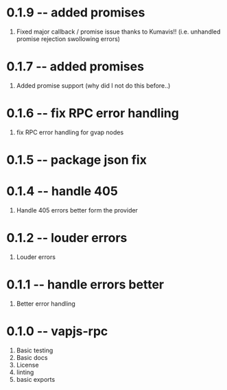 # 0.1.9 -- added promises

1. Fixed major callback / promise issue thanks to Kumavis!! (i.e. unhandled promise rejection swollowing errors)

# 0.1.7 -- added promises

1. Added promise support (why did I not do this before..)

# 0.1.6 -- fix RPC error handling

1. fix RPC error handling for gvap nodes

# 0.1.5 -- package json fix

# 0.1.4 -- handle 405

1. Handle 405 errors better form the provider

# 0.1.2 -- louder errors

1. Louder errors

# 0.1.1 -- handle errors better

1. Better error handling

# 0.1.0 -- vapjs-rpc

1. Basic testing
2. Basic docs
3. License
4. linting
5. basic exports
